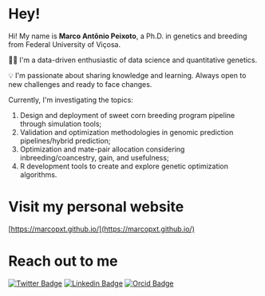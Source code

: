 # Hey!

Hi! My name is **Marco Antônio Peixoto**, a Ph.D. in genetics and breeding from Federal University of Viçosa. 

👨‍💻 I'm a data-driven enthusiastic of data science and quantitative genetics.

💡 I'm passionate about sharing knowledge and learning. Always open to new challenges and ready to face changes.

Currently, I'm investigating the topics:

1. Design and deployment of sweet corn breeding program pipeline through simulation tools;
2. Validation and optimization methodologies in genomic prediction pipelines/hybrid prediction;
3. Optimization and mate-pair allocation considering inbreeding/coancestry, gain, and usefulness;
4. R development tools to create and explore genetic optimization algorithms.

# Visit my personal website

[https://marcopxt.github.io/](https://marcopxt.github.io/)
# Reach out to me
[![Twitter Badge](https://img.shields.io/badge/-@marcopxt-6cc?style=flat-square&labelColor=6cc&logo=twitter&logoColor=white&link=https://twitter.com/marcopxt)](https://twitter.com/marcopxt)
[![Linkedin Badge](https://img.shields.io/badge/-Marco%20Antônio%20Peixoto-6cc?style=flat-square&logo=Linkedin&logoColor=white&link=https://www.linkedin.com/in/marco-antonio-peixoto-088660194/)](https://www.linkedin.com/in/marco-antônio-peixoto-088660194/)
[![Orcid Badge](https://img.shields.io/badge/-Marco%20Antônio%20Peixoto-6cc?style=flat-square&logo=Orcid&logoColor=white&link=https://www.orcid.org/0000-0003-0564-7068/)](https://orcid.org/0000-0003-0564-7068)
